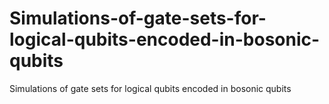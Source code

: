 # Simulations-of-gate-sets-for-logical-qubits-encoded-in-bosonic-qubits
Simulations of gate sets for logical qubits encoded in bosonic qubits
